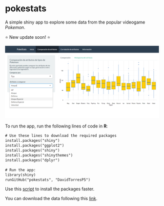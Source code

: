 # pokestats
A simple shiny app to explore some data from the popular videogame *Pokemon*. 

:star: New update soon! :star:

![Pokestats](pokest.png)

To run the app, run the following lines of code in **R**:

```{r}
# Use these lines to download the required packages
install.packages("shiny")
install.packages("ggplot2")
install.packages("shiny")
install.packages("shinythemes")
install.packages("dplyr")

# Run the app:
library(shiny)
runGitHub("pokestats", "DavidTorresP5")
```
Use this [script](requirements.R) to install the packages faster.

You can download the data following this [link](https://www.kaggle.com/abcsds/pokemon).

